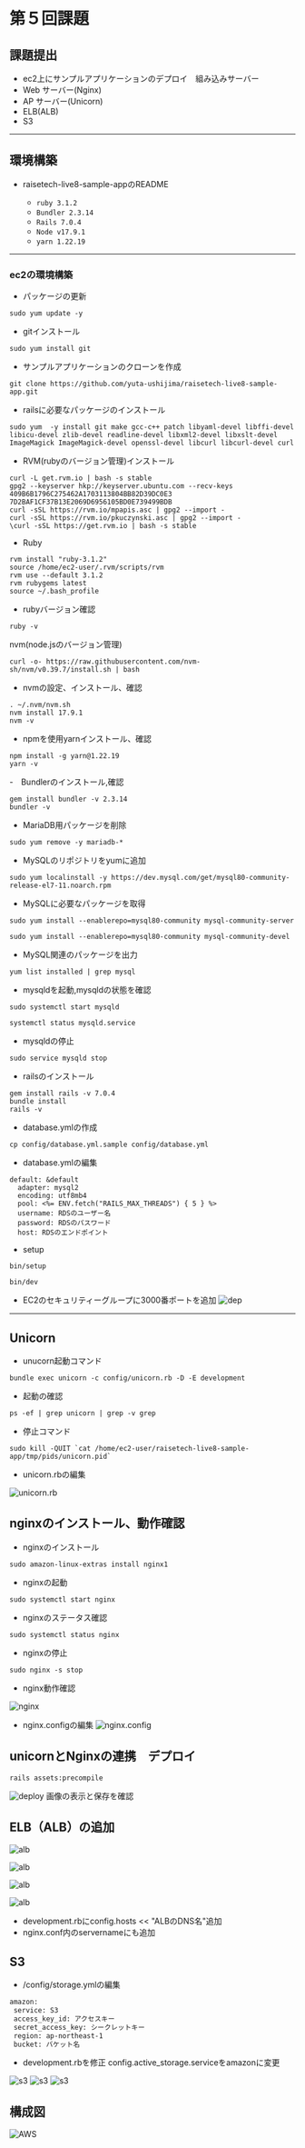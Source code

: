 # 第５回課題


## 課題提出
* ec2上にサンプルアプリケーションのデプロイ　組み込みサーバー
* Web サーバー(Nginx)
* AP サーバー(Unicorn)
* ELB(ALB) 
*  S3 

* * *

## 環境構築
* raisetech-live8-sample-appのREADME

  - `ruby 3.1.2`
  - `Bundler 2.3.14`
  - `Rails 7.0.4`
  - `Node v17.9.1`
  - `yarn 1.22.19`

* * *

### ec2の環境構築

- パッケージの更新
```
sudo yum update -y
```

- gitインストール
```
sudo yum install git
```

- サンプルアプリケーションのクローンを作成
```
git clone https://github.com/yuta-ushijima/raisetech-live8-sample-app.git
```

- railsに必要なパッケージのインストール
```
sudo yum  -y install git make gcc-c++ patch libyaml-devel libffi-devel libicu-devel zlib-devel readline-devel libxml2-devel libxslt-devel ImageMagick ImageMagick-devel openssl-devel libcurl libcurl-devel curl
```

- RVM(rubyのバージョン管理)インストール

```
curl -L get.rvm.io | bash -s stable
gpg2 --keyserver hkp://keyserver.ubuntu.com --recv-keys 409B6B1796C275462A1703113804BB82D39DC0E3 7D2BAF1CF37B13E2069D6956105BD0E739499BDB
curl -sSL https://rvm.io/mpapis.asc | gpg2 --import -
curl -sSL https://rvm.io/pkuczynski.asc | gpg2 --import -
\curl -sSL https://get.rvm.io | bash -s stable

```

- Ruby

```
rvm install "ruby-3.1.2"
source /home/ec2-user/.rvm/scripts/rvm
rvm use --default 3.1.2
rvm rubygems latest
source ~/.bash_profile
```
- rubyバージョン確認

```
ruby -v
```
nvm(node.jsのバージョン管理)

```
curl -o- https://raw.githubusercontent.com/nvm-sh/nvm/v0.39.7/install.sh | bash
```
- nvmの設定、インストール、確認

```
. ~/.nvm/nvm.sh
nvm install 17.9.1
nvm -v
```

- npmを使用yarnインストール、確認

```
npm install -g yarn@1.22.19
yarn -v
```

-　Bundlerのインストール,確認

```
gem install bundler -v 2.3.14
bundler -v
```

- MariaDB用パッケージを削除

```
sudo yum remove -y mariadb-*
```

-  MySQLのリポジトリをyumに追加

```
sudo yum localinstall -y https://dev.mysql.com/get/mysql80-community-release-el7-11.noarch.rpm
```

- MySQLに必要なパッケージを取得

```
sudo yum install --enablerepo=mysql80-community mysql-community-server
```
```
sudo yum install --enablerepo=mysql80-community mysql-community-devel

```

- MySQL関連のパッケージを出力

```
yum list installed | grep mysql
```
- mysqldを起動,mysqldの状態を確認
```
sudo systemctl start mysqld
```
```
systemctl status mysqld.service
```
- mysqldの停止
```
sudo service mysqld stop
```
- railsのインストール
```
gem install rails -v 7.0.4
bundle install
rails -v
```
- database.ymlの作成
```
cp config/database.yml.sample config/database.yml
```

- database.ymlの編集
```
default: &default
  adapter: mysql2
  encoding: utf8mb4
  pool: <%= ENV.fetch("RAILS_MAX_THREADS") { 5 } %>
  username: RDSのユーザー名
  password: RDSのパスワード
  host: RDSのエンドポイント
```
- setup
```
bin/setup
```
```
bin/dev
```
- EC2のセキュリティーグループに3000番ポートを追加
![dep](img/deploy1.png)

* * *

## Unicorn

* unucorn起動コマンド

```
bundle exec unicorn -c config/unicorn.rb -D -E development

```
* 起動の確認

```
ps -ef | grep unicorn | grep -v grep

```

* 停止コマンド

```
sudo kill -QUIT `cat /home/ec2-user/raisetech-live8-sample-app/tmp/pids/unicorn.pid`

```

* unicorn.rbの編集
 
![unicorn.rb](img/unicorn.rb.png)


## nginxのインストール、動作確認

* nginxのインストール

```
sudo amazon-linux-extras install nginx1
```
* nginxの起動
```
sudo systemctl start nginx
```
* nginxのステータス確認
```
sudo systemctl status nginx
```
* nginxの停止
```
sudo nginx -s stop
```

* nginx動作確認

![nginx](img/nginx.png)


* nginx.configの編集
![nginx.config](img/nginx.config.png)
    
## unicornとNginxの連携　デプロイ

`rails assets:precompile`

![deploy](img/deploy.png)
画像の表示と保存を確認





## ELB（ALB）の追加
![alb](img/ALBsyousai.png)

![alb](img/ALBta-get.png)

![alb](img/ALB.png)

![alb](img/ALBdepu.png)

* development.rbにconfig.hosts << "ALBのDNS名"追加
* nginx.conf内のservernameにも追加


## S3
* /config/storage.ymlの編集

```zsh
amazon:
 service: S3
 access_key_id: アクセスキー
 secret_access_key: シークレットキー
 region: ap-northeast-1
 bucket: バケット名
 ```
* development.rbを修正
config.active_storage.serviceをamazonに変更

![s3](img/s3fullakuse.png)
![s3](img/s3depu.png)
![s3](img/s3gazoou.png)


## 構成図
![AWS](img/AWS.drawio.png)


